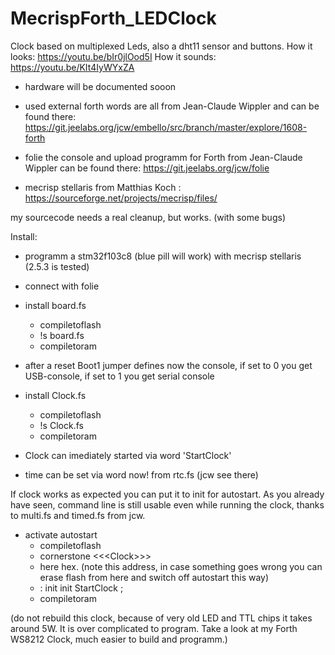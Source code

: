 # MecrispForth_LEDClock
Clock based on multiplexed Leds, also a dht11 sensor and buttons. 
How it looks: https://youtu.be/bIr0jlOod5I
How it sounds: https://youtu.be/KIt4IyWYxZA

- hardware will be documented sooon

- used external forth words are all from Jean-Claude Wippler and
  can be found there: https://git.jeelabs.org/jcw/embello/src/branch/master/explore/1608-forth
 
- folie the console and upload programm for Forth from Jean-Claude Wippler can be found there: https://git.jeelabs.org/jcw/folie
  
- mecrisp stellaris from Matthias Koch : https://sourceforge.net/projects/mecrisp/files/

my sourcecode needs a real cleanup, but works. (with some bugs)

Install:
- programm a stm32f103c8 (blue pill will work) with mecrisp stellaris (2.5.3 is tested)

- connect with folie

- install board.fs
  + compiletoflash
  + !s board.fs
  + compiletoram

- after a reset Boot1 jumper defines now the console, if set to 0 you get USB-console, if set to 1 you get serial console

- install Clock.fs
  + compiletoflash
  + !s Clock.fs
  + compiletoram
  
- Clock can imediately started via word 'StartClock'
- time can be set via word now! from rtc.fs (jcw see there)

If clock works as expected you can put it to init for autostart. As you already have seen, command line is still usable even while running the clock, thanks to multi.fs and timed.fs from jcw.

- activate autostart
  + compiletoflash
  + cornerstone \<\<\<Clock\>\>\>
  + here hex. (note this address, in case something goes wrong you can erase flash from here and switch off autostart this way)
  + : init init StartClock ;
  + compiletoram
  
(do not rebuild this clock, because of very old LED and TTL chips it takes around 5W. It is over complicated to program. Take a look at my Forth WS8212 Clock, much easier to build and programm.) 
